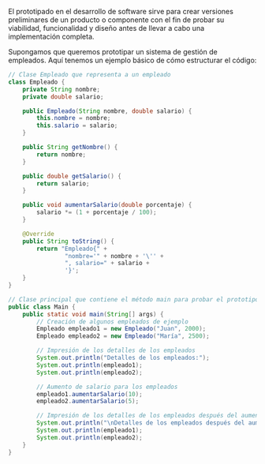 El prototipado en el desarrollo de software sirve para crear versiones preliminares de un producto o componente con el fin de probar su viabilidad, funcionalidad y diseño antes de llevar a cabo una implementación completa.

Supongamos que queremos prototipar un sistema de gestión de empleados. Aquí tenemos un ejemplo básico de cómo estructurar el código:
```java
// Clase Empleado que representa a un empleado
class Empleado {
    private String nombre;
    private double salario;

    public Empleado(String nombre, double salario) {
        this.nombre = nombre;
        this.salario = salario;
    }

    public String getNombre() {
        return nombre;
    }

    public double getSalario() {
        return salario;
    }

    public void aumentarSalario(double porcentaje) {
        salario *= (1 + porcentaje / 100);
    }

    @Override
    public String toString() {
        return "Empleado{" +
                "nombre='" + nombre + '\'' +
                ", salario=" + salario +
                '}';
    }
}

// Clase principal que contiene el método main para probar el prototipo
public class Main {
    public static void main(String[] args) {
        // Creación de algunos empleados de ejemplo
        Empleado empleado1 = new Empleado("Juan", 2000);
        Empleado empleado2 = new Empleado("María", 2500);

        // Impresión de los detalles de los empleados
        System.out.println("Detalles de los empleados:");
        System.out.println(empleado1);
        System.out.println(empleado2);

        // Aumento de salario para los empleados
        empleado1.aumentarSalario(10);
        empleado2.aumentarSalario(5);

        // Impresión de los detalles de los empleados después del aumento de salario
        System.out.println("\nDetalles de los empleados después del aumento de salario:");
        System.out.println(empleado1);
        System.out.println(empleado2);
    }
}
```
